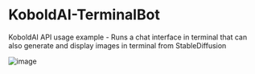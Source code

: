 # KoboldAI-TerminalBot
KoboldAI API usage example - Runs a chat interface in terminal that can also generate and display images in terminal from StableDiffusion

![image](https://user-images.githubusercontent.com/80486540/235595222-5504043d-e683-472b-9918-176a808d3864.png)
